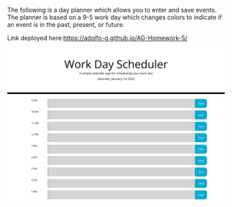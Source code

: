 The following is a day planner which allows you to enter and save events. The planner is based on a 9-5 work day which changes colors to indicate if an event is in the past, present, or future.

Link deployed here:https://adolfo-g.github.io/AG-Homework-5/

![](Assets/preview.jpeg)
